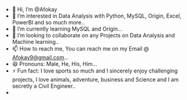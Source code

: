 - 👋 Hi, I’m @Afokay 
- 👀 I’m interested in Data Analysis with Python, MySQL, Origin, Excel, PowerBI and so much more..
- 🌱 I’m currently learning MySQL and Origin...
- 💞️ I’m looking to collaborate on any Projects on Data Analysis and Machine learning..
- 📫 How to reach me, You can reach me on my Email @ Afokay9@gmail.com...
- 😄 Pronouns: Male, He, His, Him...
- ⚡ Fun fact: I love sports so much and I sincerely enjoy challenging projects, I love animals, adventure, business and Science and I am secretly a Civil Engineer..
- <!---
Afokay/Afokay is a ✨ special ✨ repository because its `README.md` (this file) appears on your GitHub profile.
You can click the Preview link to take a look at your changes.
--->
